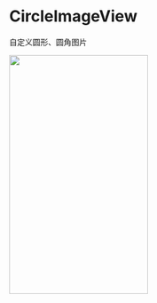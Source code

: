 # CircleImageView
自定义圆形、圆角图片

<img width="250" height="430" src="https://github.com/zkxok/MovingCoilView/blob/master/screenshot/xiaoguo.png"/>
